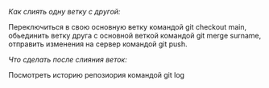 *Как слиять одну ветку с другой:*

Переключиться в свою основную ветку командой git checkout main, обьединить ветку друга с основной веткой командой git merge surname, отправить изменения на сервер командой git push.

*Что сделать после слияния веток:*

Посмотреть историю репозиория командой git log